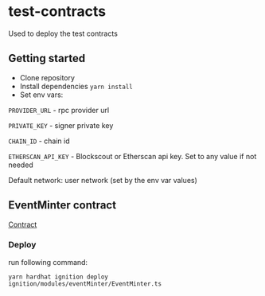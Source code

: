 # test-contracts

Used to deploy the test contracts

## Getting started

- Clone repository
- Install dependencies `yarn install`
- Set env vars:

`PROVIDER_URL` - rpc provider url

`PRIVATE_KEY` - signer private key

`CHAIN_ID` - chain id

`ETHERSCAN_API_KEY` - Blockscout or Etherscan api key. Set to any value if not needed

Default network: user network (set by the env var values)

## EventMinter contract

[Contract](./contracts/EventMinter/EventMinter.sol)

### Deploy

run following command:

```shell
yarn hardhat ignition deploy ignition/modules/eventMinter/EventMinter.ts  
```